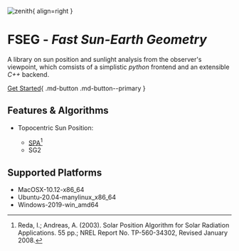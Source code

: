
![zenith](assets/images/card.png){ align=right }

# **FSEG** - _Fast Sun-Earth Geometry_

A library on sun position and sunlight analysis from the observer's viewpoint,
which comsists of a simplistic _python_ frontend and an extensible _C++_ backend.

[Get Started](./user-guide/install.md){ .md-button .md-button--primary }


## Features & Algorithms

- Topocentric Sun Position:

    - [SPA](https://midcdmz.nrel.gov/spa/)[^1]
    [^1]: Reda, I.; Andreas, A. (2003). Solar Position Algorithm for Solar Radiation Applications. 55 pp.; NREL Report No. TP-560-34302, Revised January 2008.
    - SG2

## Supported Platforms

- MacOSX-10.12-x86_64
- Ubuntu-20.04-manylinux_x86_64
- Windows-2019-win_amd64
